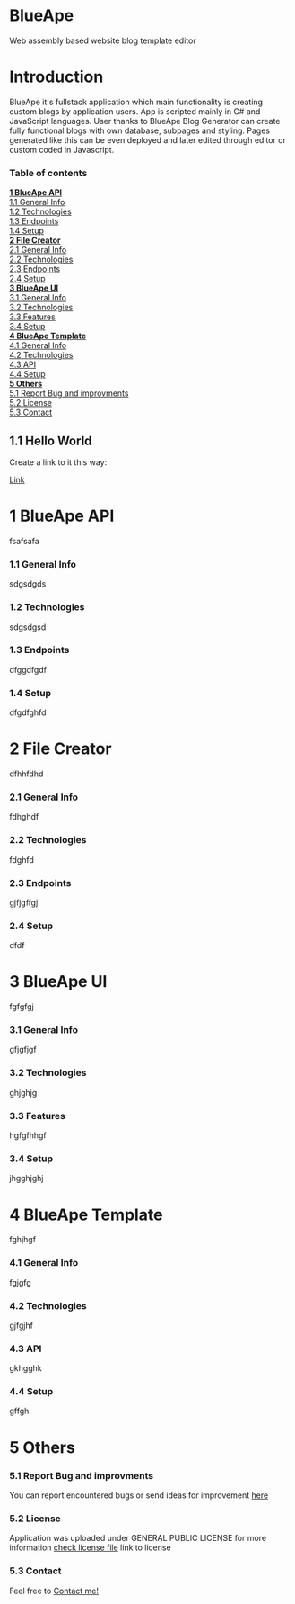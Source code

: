 # BlueApe
Web assembly based website blog template editor

# Introduction
BlueApe it's fullstack application which main functionality is creating custom blogs by application users. App is scripted mainly in C# and JavaScript languages. User thanks to BlueApe Blog Generator can create fully functional blogs with own database, subpages and styling. Pages generated like this can be even deployed and later edited through editor or custom coded in Javascript. 

### Table of contents

**[1 BlueApe API](#1-blueape-api)**  
[1.1 General Info](#11-general-info)  
[1.2 Technologies](#12-technologies)  
[1.3 Endpoints](#13-endpoints)  
[1.4 Setup](#14-setup)  
**[2 File Creator](#2-file-creator)**  
[2.1 General Info](#21-general-info)  
[2.2 Technologies](#22-technologies)  
[2.3 Endpoints](#23-endpoints)  
[2.4 Setup](#24-setup)  
**[3 BlueApe UI](#3-blueape-ui)**  
[3.1 General Info](#31-general-info)  
[3.2 Technologies](#32-technologies)  
[3.3 Features](#33-features)  
[3.4 Setup](#34-setup)  
**[4 BlueApe Template](#4-blueape-template)**  
[4.1 General Info](#41-general-info)  
[4.2 Technologies](#42-technologies)  
[4.3 API](#43-api)  
[4.4 Setup](#44-setup)  
**[5 Others](#5-others)**  
[5.1 Report Bug and improvments](#51-report-bug-and-improvments)  
[5.2 License](#52-license)  
[5.3 Contact](#53-contact)  

## 1.1 Hello World
Create a link to it this way:

[Link](#11-hello-world)

# 1 BlueApe API
fsafsafa
### 1.1 General Info
sdgsdgds
### 1.2 Technologies
sdgsdgsd
### 1.3 Endpoints
dfggdfgdf
### 1.4 Setup
dfgdfghfd
# 2 File Creator
dfhhfdhd
### 2.1 General Info
fdhghdf
### 2.2 Technologies
fdghfd
### 2.3 Endpoints
gjfjgffgj
### 2.4 Setup
dfdf
# 3 BlueApe UI
fgfgfgj
### 3.1 General Info
gfjgfjgf
### 3.2 Technologies
ghjghjg
### 3.3 Features
hgfgfhhgf
### 3.4 Setup
jhgghjghj
# 4 BlueApe Template
fghjhgf
### 4.1 General Info
fgjgfg
### 4.2 Technologies
gjfgjhf
### 4.3 API
gkhgghk
### 4.4 Setup
gffgh
# 5 Others

### 5.1 Report Bug and improvments
You can report encountered bugs or send ideas for improvement [here](https://github.com/TomaszOrpik/BlueApe/issues)

### 5.2 License
Application was uploaded under GENERAL PUBLIC LICENSE for more information [check license file](https://github.com/TomaszOrpik/BlueApe/blob/main/LICENSE) link to license

### 5.3 Contact
Feel free to [Contact me!](https://github.com/TomaszOrpik)
